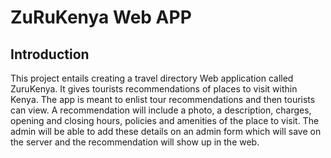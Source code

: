 # ZuRuKenya Web APP

## Introduction
This project entails creating a travel directory Web application called ZuruKenya. It gives tourists recommendations of places to visit within Kenya. The app is meant to enlist tour recommendations and then tourists can view. A recommendation will include a photo, a description, charges, opening and closing hours, policies and amenities of the place to visit. The admin will be able to add these details on an admin form which will save on the server and the recommendation will show up in the web.

